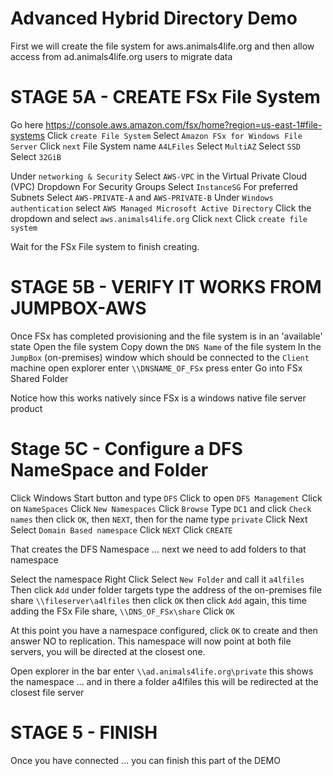 # Advanced Hybrid Directory Demo

First we will create the file system for aws.animals4life.org and then allow access from ad.animals4life.org users to migrate data

# STAGE 5A - CREATE FSx File System
Go here https://console.aws.amazon.com/fsx/home?region=us-east-1#file-systems
Click `create File System`
Select `Amazon FSx for Windows File Server`
Click `next`
File System name `A4LFiles`
Select `MultiAZ`
Select `SSD`
Select `32GiB`

Under `networking & Security`
Select `AWS-VPC` in the Virtual Private Cloud (VPC) Dropdown
For Security Groups Select `InstanceSG`
For preferred Subnets
Select `AWS-PRIVATE-A` and `AWS-PRIVATE-B`
Under `Windows authentication` select `AWS Managed Microsoft Active Directory`
Click the dropdown and select `aws.animals4life.org`
Click `next`
Click `create file system`

Wait for the FSx File system to finish creating.

# STAGE 5B - VERIFY IT WORKS FROM JUMPBOX-AWS 
Once FSx has completed provisioning and the file system is in an 'available' state
Open the file system
Copy down the `DNS Name` of the file system
In the `JumpBox` (on-premises) window which should be connected to the `Client` machine
open explorer
enter `\\DNSNAME_OF_FSx`
press enter
Go into FSx Shared Folder

Notice how this works natively since FSx is a windows native file server product

# Stage 5C - Configure a DFS NameSpace and Folder

Click Windows Start button and type `DFS`
Click to open `DFS Management`
Click on `NameSpaces`
Click `New Namespaces`
Click `Browse`
Type `DC1` and click `Check names` then click `OK`, then `NEXT`, then for the name type `private`
Click Next
Select `Domain Based namespace`
Click `NEXT`
Click `CREATE`

That creates the DFS Namespace ... next we need to add folders to that namespace

Select the namespace
Right Click
Select `New Folder` and call it `a4lfiles`
Then click `Add` under folder targets
type the address of the on-premises file share `\\fileserver\a4lfiles` then click `OK`
then click `Add` again, this time adding the FSx File share, `\\DNS_OF_FSx\share`
Click `OK`

At this point you have a namespace configured, click `OK` to create and then answer NO to replication.
This namespace will now point at both file servers, you will be directed at the closest one.

Open explorer
in the bar
enter `\\ad.animals4life.org\private` this shows the namespace ... and in there a folder a4lfiles
this will be redirected at the closest file server

# STAGE 5 - FINISH
Once you have connected ... you can finish this part of the DEMO

